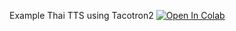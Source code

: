 Example Thai TTS using Tacotron2 [![Open In Colab](https://colab.research.google.com/assets/colab-badge.svg)](https://colab.research.google.com/github/blackb1rd/Thai-Text-To-Speech/blob/main/TTS_Tacotron2_Training.ipynb)

